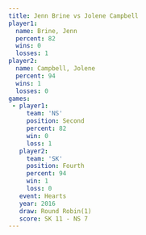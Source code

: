 ```yaml
---
title: Jenn Brine vs Jolene Campbell
player1:                
  name: Brine, Jenn     
  percent: 82           
  wins: 0               
  losses: 1             
player2:                
  name: Campbell, Jolene
  percent: 94           
  wins: 1               
  losses: 0             
games:
 - player1:          
     team: 'NS'      
     position: Second
     percent: 82     
     win: 0          
     loss: 1         
   player2:          
     team: 'SK'      
     position: Fourth
     percent: 94     
     win: 1          
     loss: 0         
   event: Hearts       
   year: 2016          
   draw: Round Robin(1)
   score: SK 11 - NS 7 
---
```

